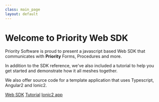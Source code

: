 ```yaml
---
class: main_page
layout: default
---
```

# Welcome to Priority Web SDK

Priority Software is proud to present a javascript based Web SDK that communicates with **Priority** Forms, Procedures and more.

In addition to the SDK reference, we've also included a tutorial to help you get started and demonstrate how it all meshes together.

We also offer source code for a template application that uses Typescript, Angular2 and Ionic2.
  
[Web SDK](./api)
[Tutorial](./tutorial)
[Ionic2 app](./app)